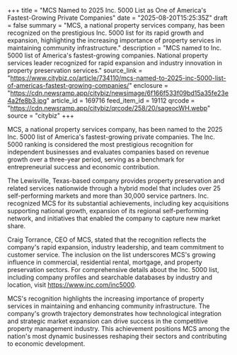 +++
title = "MCS Named to 2025 Inc. 5000 List as One of America's Fastest-Growing Private Companies"
date = "2025-08-20T15:25:35Z"
draft = false
summary = "MCS, a national property services company, has been recognized on the prestigious Inc. 5000 list for its rapid growth and expansion, highlighting the increasing importance of property services in maintaining community infrastructure."
description = "MCS named to Inc. 5000 list of America's fastest-growing companies. National property services leader recognized for rapid expansion and industry innovation in property preservation services."
source_link = "https://www.citybiz.co/article/734110/mcs-named-to-2025-inc-5000-list-of-americas-fastest-growing-companies/"
enclosure = "https://cdn.newsramp.app/citybiz/newsimage/6f166f533f09bd15a35fe23e4a2fe8b3.jpg"
article_id = 169716
feed_item_id = 19112
qrcode = "https://cdn.newsramp.app/citybiz/qrcode/258/20/sageocWH.webp"
source = "citybiz"
+++

<p>MCS, a national property services company, has been named to the 2025 Inc. 5000 list of America's fastest-growing private companies. The Inc. 5000 ranking is considered the most prestigious recognition for independent businesses and evaluates companies based on revenue growth over a three-year period, serving as a benchmark for entrepreneurial success and economic contribution.</p><p>The Lewisville, Texas-based company provides property preservation and related services nationwide through a hybrid model that includes over 25 self-performing markets and more than 30,000 service partners. Inc. recognized MCS for its substantial achievements, including key acquisitions supporting national growth, expansion of its regional self-performing network, and initiatives that enabled the company to capture new market share.</p><p>Craig Torrance, CEO of MCS, stated that the recognition reflects the company's rapid expansion, industry leadership, and team commitment to customer service. The inclusion on the list underscores MCS's growing influence in commercial, residential rental, mortgage, and property preservation sectors. For comprehensive details about the Inc. 5000 list, including company profiles and searchable databases by industry and location, visit <a href="https://www.inc.com/inc5000" rel="nofollow" target="_blank">https://www.inc.com/inc5000</a>.</p><p>MCS's recognition highlights the increasing importance of property services in maintaining and enhancing community infrastructure. The company's growth trajectory demonstrates how technological integration and strategic market expansion can drive success in the competitive property management industry. This achievement positions MCS among the nation's most dynamic businesses reshaping their sectors and contributing to economic development.</p>